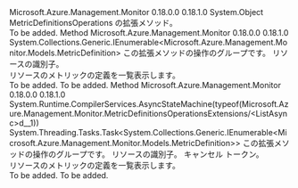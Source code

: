 <Type Name="MetricDefinitionsOperationsExtensions" FullName="Microsoft.Azure.Management.Monitor.MetricDefinitionsOperationsExtensions">
  <TypeSignature Language="C#" Value="public static class MetricDefinitionsOperationsExtensions" />
  <TypeSignature Language="ILAsm" Value=".class public auto ansi abstract sealed beforefieldinit MetricDefinitionsOperationsExtensions extends System.Object" />
  <TypeSignature Language="DocId" Value="T:Microsoft.Azure.Management.Monitor.MetricDefinitionsOperationsExtensions" />
  <TypeSignature Language="VB.NET" Value="Public Module MetricDefinitionsOperationsExtensions" />
  <TypeSignature Language="F#" Value="type MetricDefinitionsOperationsExtensions = class" />
  <AssemblyInfo>
    <AssemblyName>Microsoft.Azure.Management.Monitor</AssemblyName>
    <AssemblyVersion>0.18.0.0</AssemblyVersion>
    <AssemblyVersion>0.18.1.0</AssemblyVersion>
  </AssemblyInfo>
  <Base>
    <BaseTypeName>System.Object</BaseTypeName>
  </Base>
  <Interfaces />
  <Docs>
    <summary>
            MetricDefinitionsOperations の拡張メソッド。
            </summary>
    <remarks>To be added.</remarks>
  </Docs>
  <Members>
    <Member MemberName="List">
      <MemberSignature Language="C#" Value="public static System.Collections.Generic.IEnumerable&lt;Microsoft.Azure.Management.Monitor.Models.MetricDefinition&gt; List (this Microsoft.Azure.Management.Monitor.IMetricDefinitionsOperations operations, string resourceUri);" />
      <MemberSignature Language="ILAsm" Value=".method public static hidebysig class System.Collections.Generic.IEnumerable`1&lt;class Microsoft.Azure.Management.Monitor.Models.MetricDefinition&gt; List(class Microsoft.Azure.Management.Monitor.IMetricDefinitionsOperations operations, string resourceUri) cil managed" />
      <MemberSignature Language="DocId" Value="M:Microsoft.Azure.Management.Monitor.MetricDefinitionsOperationsExtensions.List(Microsoft.Azure.Management.Monitor.IMetricDefinitionsOperations,System.String)" />
      <MemberSignature Language="VB.NET" Value="&lt;Extension()&gt;&#xA;Public Function List (operations As IMetricDefinitionsOperations, resourceUri As String) As IEnumerable(Of MetricDefinition)" />
      <MemberSignature Language="F#" Value="static member List : Microsoft.Azure.Management.Monitor.IMetricDefinitionsOperations * string -&gt; seq&lt;Microsoft.Azure.Management.Monitor.Models.MetricDefinition&gt;" Usage="Microsoft.Azure.Management.Monitor.MetricDefinitionsOperationsExtensions.List (operations, resourceUri)" />
      <MemberType>Method</MemberType>
      <AssemblyInfo>
        <AssemblyName>Microsoft.Azure.Management.Monitor</AssemblyName>
        <AssemblyVersion>0.18.0.0</AssemblyVersion>
        <AssemblyVersion>0.18.1.0</AssemblyVersion>
      </AssemblyInfo>
      <ReturnValue>
        <ReturnType>System.Collections.Generic.IEnumerable&lt;Microsoft.Azure.Management.Monitor.Models.MetricDefinition&gt;</ReturnType>
      </ReturnValue>
      <Parameters>
        <Parameter Name="operations" Type="Microsoft.Azure.Management.Monitor.IMetricDefinitionsOperations" RefType="this" />
        <Parameter Name="resourceUri" Type="System.String" />
      </Parameters>
      <Docs>
        <param name="operations">
            この拡張メソッドの操作のグループです。
            </param>
        <param name="resourceUri">
            リソースの識別子。
            </param>
        <summary>
            リソースのメトリックの定義を一覧表示します。
            </summary>
        <returns>To be added.</returns>
        <remarks>To be added.</remarks>
      </Docs>
    </Member>
    <Member MemberName="ListAsync">
      <MemberSignature Language="C#" Value="public static System.Threading.Tasks.Task&lt;System.Collections.Generic.IEnumerable&lt;Microsoft.Azure.Management.Monitor.Models.MetricDefinition&gt;&gt; ListAsync (this Microsoft.Azure.Management.Monitor.IMetricDefinitionsOperations operations, string resourceUri, System.Threading.CancellationToken cancellationToken = null);" />
      <MemberSignature Language="ILAsm" Value=".method public static hidebysig class System.Threading.Tasks.Task`1&lt;class System.Collections.Generic.IEnumerable`1&lt;class Microsoft.Azure.Management.Monitor.Models.MetricDefinition&gt;&gt; ListAsync(class Microsoft.Azure.Management.Monitor.IMetricDefinitionsOperations operations, string resourceUri, valuetype System.Threading.CancellationToken cancellationToken) cil managed" />
      <MemberSignature Language="DocId" Value="M:Microsoft.Azure.Management.Monitor.MetricDefinitionsOperationsExtensions.ListAsync(Microsoft.Azure.Management.Monitor.IMetricDefinitionsOperations,System.String,System.Threading.CancellationToken)" />
      <MemberSignature Language="F#" Value="static member ListAsync : Microsoft.Azure.Management.Monitor.IMetricDefinitionsOperations * string * System.Threading.CancellationToken -&gt; System.Threading.Tasks.Task&lt;seq&lt;Microsoft.Azure.Management.Monitor.Models.MetricDefinition&gt;&gt;" Usage="Microsoft.Azure.Management.Monitor.MetricDefinitionsOperationsExtensions.ListAsync (operations, resourceUri, cancellationToken)" />
      <MemberType>Method</MemberType>
      <AssemblyInfo>
        <AssemblyName>Microsoft.Azure.Management.Monitor</AssemblyName>
        <AssemblyVersion>0.18.0.0</AssemblyVersion>
        <AssemblyVersion>0.18.1.0</AssemblyVersion>
      </AssemblyInfo>
      <Attributes>
        <Attribute>
          <AttributeName>System.Runtime.CompilerServices.AsyncStateMachine(typeof(Microsoft.Azure.Management.Monitor.MetricDefinitionsOperationsExtensions/&lt;ListAsync&gt;d__1))</AttributeName>
        </Attribute>
      </Attributes>
      <ReturnValue>
        <ReturnType>System.Threading.Tasks.Task&lt;System.Collections.Generic.IEnumerable&lt;Microsoft.Azure.Management.Monitor.Models.MetricDefinition&gt;&gt;</ReturnType>
      </ReturnValue>
      <Parameters>
        <Parameter Name="operations" Type="Microsoft.Azure.Management.Monitor.IMetricDefinitionsOperations" RefType="this" />
        <Parameter Name="resourceUri" Type="System.String" />
        <Parameter Name="cancellationToken" Type="System.Threading.CancellationToken" />
      </Parameters>
      <Docs>
        <param name="operations">
            この拡張メソッドの操作のグループです。
            </param>
        <param name="resourceUri">
            リソースの識別子。
            </param>
        <param name="cancellationToken">
            キャンセル トークン。
            </param>
        <summary>
            リソースのメトリックの定義を一覧表示します。
            </summary>
        <returns>To be added.</returns>
        <remarks>To be added.</remarks>
      </Docs>
    </Member>
  </Members>
</Type>